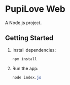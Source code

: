 # PupiLove Web

A Node.js project.

## Getting Started

1. Install dependencies:
   ```powershell
   npm install
   ```
2. Run the app:
   ```powershell
   node index.js
   ```
